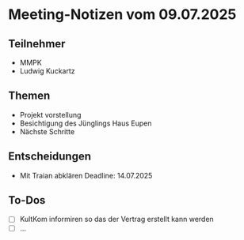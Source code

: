 # Meeting-Notizen vom 09.07.2025

## Teilnehmer
- MMPK
- Ludwig Kuckartz

## Themen
- Projekt vorstellung
- Besichtigung des Jünglings Haus Eupen
- Nächste Schritte

## Entscheidungen
- Mit Traian abklären Deadline: 14.07.2025

## To-Dos
- [ ] KultKom informiren so das der Vertrag erstellt kann werden
- [ ] ...